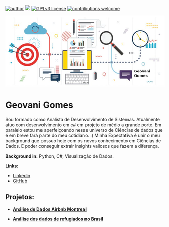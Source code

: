 [![author](https://img.shields.io/badge/author-geovani-red.svg)](http://encurtador.com.br/bjEMX) [![](https://img.shields.io/badge/python-3.8+-blue.svg)](https://www.python.org/downloads/release/python-365/) [![GPLv3 license](https://img.shields.io/badge/License-GPLv3-blue.svg)](http://perso.crans.org/besson/LICENSE.html) [![contributions welcome](https://img.shields.io/badge/contributions-welcome-brightgreen.svg?style=flat)](https://github.com/geovaniGomes/Data_Science)

<p align="center">
  <img src="banner.png" >
</p>

# Geovani Gomes
<sub> </sub>

Sou formado como Analista de Desenvolvimento de Sistemas. Atualmente atuo com desenvolvimento em c# em projeto de médio a grande porte.
Em paralelo estou me aperfeiçoando nesse universo de Ciências de dados que é em breve fará parte do meu cotidiano. :)
Minha Expectativa é unir o meu background que possuo hoje com os novos conhecimento em Ciências de Dados. E poder conseguir extrair insights valiosos que fazem a diferença.

**Background in:** Python, C#, Visualização de Dados.

**Links:**

* [Linkedin](http://encurtador.com.br/bjEMX)
* [GitHub](http://encurtador.com.br/ikoDK)


## Projetos:

* **[Análise de Dados Airbnb Montreal](https://github.com/geovaniGomes/Data_Science/blob/master/Analisando_os_Dados_do_Airbnb_Montreal_Canada.ipynb)**

* **[Análise dos dados de refugiados no Brasil](https://github.com/geovaniGomes/Solicitacao_rejugiados_Brasil/blob/main/Solicita%C3%A7%C3%B5es_refugio_BR.ipynb)**
